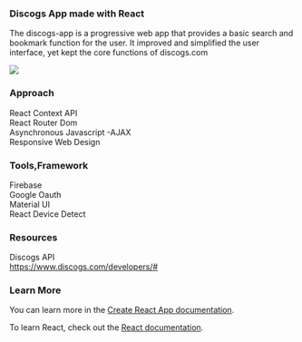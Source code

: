### Discogs App made with React

The discogs-app is a progressive web app that provides a basic search and bookmark function for the user. It improved and simplified the user interface, yet kept the core functions of discogs.com

<img src="/public/Duscogs-1.png">


### Approach

React Context API <br>
React Router Dom  <br>
Asynchronous Javascript -AJAX <br>
Responsive Web Design <br>


### Tools,Framework

Firebase  <br>
Google Oauth <br>
Material UI <br>
React Device Detect <br>


### Resources

Discogs API  <br>
https://www.discogs.com/developers/#  <br>



### Learn More

You can learn more in the [Create React App documentation](https://facebook.github.io/create-react-app/docs/getting-started).

To learn React, check out the [React documentation](https://reactjs.org/).
